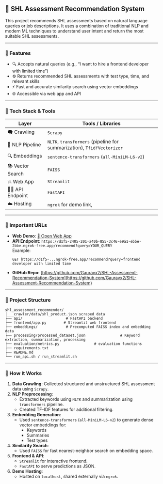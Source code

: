 ## 🚀 SHL Assessment Recommendation System

This project recommends SHL assessments based on natural language queries or job descriptions. It uses a combination of traditional NLP and modern ML techniques to understand user intent and return the most suitable SHL assessments.

---

### 📌 Features

- 🔍 Accepts natural queries (e.g., “I want to hire a frontend developer with limited time”)
- ⚙️ Returns recommended SHL assessments with test type, time, and relevant skills
- ⚡ Fast and accurate similarity search using vector embeddings
- 🌐 Accessible via web app and API

---

### 🔧 Tech Stack & Tools

| Layer            | Tools / Libraries                                                                 |
|------------------|-----------------------------------------------------------------------------------|
| 🗨️ Crawling       | `Scrapy`                                                                          |
| 🧠 NLP Pipeline   | `NLTK`, `transformers` (pipeline for summarization), `TfidfVectorizer`            |
| 🔍 Embeddings     | `sentence-transformers` (`all-MiniLM-L6-v2`)                                      |
| 📚 Vector Search  | `FAISS`                                                                                                                                                |
| 💥 Web App        | `Streamlit`                                                                        |
| 🧖‍♂️ API Endpoint   | `FastAPI`                                                                          |
| ☁️ Hosting        | `ngrok` for demo link,                          |

---

### 🔗 Important URLs

- **Web Demo**: [🔗 Open Web App](https://d1f5-2405-201-a40b-855-3c46-e9a1-ebbe-2bbe.ngrok-free.app)  
- **API Endpoint**: `https://d1f5-2405-201-a40b-855-3c46-e9a1-ebbe-2bbe.ngrok-free.app/recommend?query=YOUR_QUERY`  
  Example:  
  ```
  GET https://d1f5-...ngrok-free.app/recommend?query=frontend developer with limited time
  ```
- **GitHub Repo**: [https://github.com/Gauravx2/SHL-Assessment-Recommendation-System](https://github.com/Gauravx2/SHL-Assessment-Recommendation-System)

---

### 📄 Project Structure

```
shl_assessment_recommender/
│___crawler/data/shl_product.json scraped data
├── api/                    # FastAPI backend
├── frontend/app.py        # Streamlit web frontend
├── embeddings/             # Precomputed FAISS index and embedding data
├── processing/processed_dataset.json                # Keyword extraction, summarization, processing
├── evaluation/metrics.py                # evaluation functions
├── requirements.txt
├── README.md
└── run_api.sh / run_streamlit.sh
```

---

### 📌 How It Works

1. **Data Crawling**: Collected structured and unstructured SHL assessment data using `Scrapy`.
2. **NLP Preprocessing**:
   - Extracted keywords using `NLTK` and summarization using `transformers` pipeline.
   - Created TF-IDF features for additional filtering.
3. **Embedding Generation**:
   - Used `sentence-transformers` (`all-MiniLM-L6-v2`) to generate dense vector embeddings for:
     - Keywords
     - Summaries
     - Test types
4. **Similarity Search**:
   - Used `FAISS` for fast nearest-neighbor search on embedding space.
5. **Frontend & API**:
   - `Streamlit` for interactive frontend.
   - `FastAPI` to serve predictions as JSON.
6. **Demo Hosting**:
   - Hosted on `localhost`, shared externally via `ngrok`.

